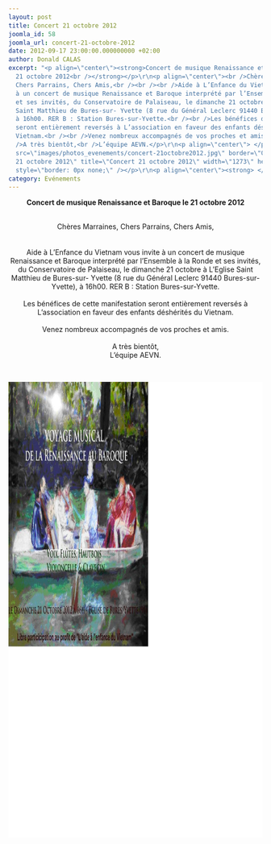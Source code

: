 ```yaml
---
layout: post
title: Concert 21 octobre 2012
joomla_id: 58
joomla_url: concert-21-octobre-2012
date: 2012-09-17 23:00:00.000000000 +02:00
author: Donald CALAS
excerpt: "<p align=\"center\"><strong>Concert de musique Renaissance et Baroque le
  21 octobre 2012<br /></strong></p>\r\n<p align=\"center\"><br />Chères Marraines,
  Chers Parrains, Chers Amis,<br /><br /><br />Aide à L’Enfance du Vietnam vous invite
  à un concert de musique Renaissance et Baroque interprété par l’Ensemble à la Ronde
  et ses invités, du Conservatoire de Palaiseau, le dimanche 21 octobre à L’Eglise
  Saint Matthieu de Bures-sur- Yvette (8 rue du Général Leclerc 91440 Bures-sur-Yvette),
  à 16h00. RER B : Station Bures-sur-Yvette.<br /><br />Les bénéfices de cette manifestation
  seront entièrement reversés à L’association en faveur des enfants déshérités du
  Vietnam.<br /><br />Venez nombreux accompagnés de vos proches et amis.<br /><br
  />A très bientôt,<br />L’équipe AEVN.</p>\r\n<p align=\"center\"> </p>\r\n<p><img
  src=\"images/photos_evenements/concert-21octobre2012.jpg\" border=\"0\" alt=\"Concert
  21 octobre 2012\" title=\"Concert 21 octobre 2012\" width=\"1273\" height=\"904\"
  style=\"border: 0px none;\" /></p>\r\n<p align=\"center\"><strong> </strong></p>"
category: Evénements
---
```

<p align="center"><strong>Concert de musique Renaissance et Baroque le 21 octobre 2012<br /></strong></p>
<p align="center"><br />Chères Marraines, Chers Parrains, Chers Amis,<br /><br /><br />Aide à L’Enfance du Vietnam vous invite à un concert de musique Renaissance et Baroque interprété par l’Ensemble à la Ronde et ses invités, du Conservatoire de Palaiseau, le dimanche 21 octobre à L’Eglise Saint Matthieu de Bures-sur- Yvette (8 rue du Général Leclerc 91440 Bures-sur-Yvette), à 16h00. RER B : Station Bures-sur-Yvette.<br /><br />Les bénéfices de cette manifestation seront entièrement reversés à L’association en faveur des enfants déshérités du Vietnam.<br /><br />Venez nombreux accompagnés de vos proches et amis.<br /><br />A très bientôt,<br />L’équipe AEVN.</p>
<p align="center"> </p>
<p><img src="/assets/images/photos_evenements/concert-21octobre2012.jpg" border="0" alt="Concert 21 octobre 2012" title="Concert 21 octobre 2012" width="1273" height="904" style="border: 0px none;" /></p>
<p align="center"><strong> </strong></p>
